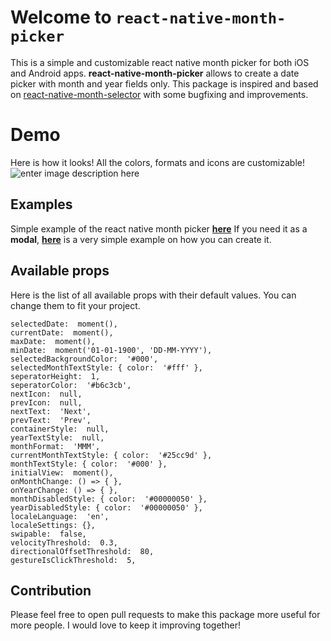 # Welcome to `react-native-month-picker`

This is a simple and customizable react native month picker for both iOS and Android apps. **react-native-month-picker** allows to create a date picker with month and year fields only. This package is inspired and based on [react-native-month-selector](https://www.npmjs.com/package/react-native-month-selector) with some bugfixing and improvements.



# Demo

Here is how it looks! All the colors, formats and icons are customizable!
![enter image description here](https://lh3.googleusercontent.com/ClkKUKC1xplkhExEdrjtA_ISFAc4dc6KIDLBafivJj-hSxU_pD7m7suihMCqFfXG9TBvr952d49T3vGCxJgiJmD0WzuwJOnYLe-8nPtzKhgWguHThPC5d3ubmreJ1ItLI2W-K0SX6j6X2Eu-frIu0GlbbM-Q9FI4ddsMCBZCOr_h1IfFWC_Wti12JtVYb_nxM1m3Jy0jArSWvUYtiHM5eDGXxc13CcWIPclbE4KGFPGwaP-280ySsN4PHT5YinfcKmRtJJrbW2qDnKsVZcOUn9IuMim44BQNCs-bglkvXs9l3T6iBBFYxS3HEio_pBVtQ6A6tcF26-Yxo_UmzxcT8xasKjowi6ml4xwk99C636vxs45DEXVcB9iEfhzpWty4KiXYz4AiH52G6OqKyXJS3IVcS9lLeQDh14-rYehv7Wx4GbQ6y2GevxjyuBZ3CKQYUdVSsJrjAswGKt8fuKv37lD47FuoaL0ljCieJ598lVqFA8FA_UBdKRQTi9HJeTdYOCXHNzuXP9g6yLtuzWPHjegsp03eiQ7sMGxheXDJfkxPZLMBqCzuJtL3CxFQAZ6cWQeiDMCL2o-Y7AHRoXCOzIw5zVhReIJ8bqInc_qWIx-kEL2GWmoGlY-viHuu6T68bXjfX_WDPHfP50kHbo2Et7zlnztb4Hc0Uip9JaLAp2wFgpEFJets-XgHnClNHzlg6xu7rdRv8dnVPUNaUnJymida5Rx_eFSVb3dL22dOnDkeBogv=w732-h630-no)




## Examples

Simple example of the react native month picker **[here](https://github.com/elinahovakimyan/react-native-month-picker/blob/master/examples/modalPicker.js)**
If you need it as a **modal**, **[here](https://github.com/elinahovakimyan/react-native-month-picker/blob/master/examples/modalPicker.js)** is a very simple example on how you can create it. 




## Available props

Here is the list of all available props with their default values. You can change them to fit your project.

```
selectedDate:  moment(),
currentDate:  moment(),
maxDate:  moment(),
minDate:  moment('01-01-1900', 'DD-MM-YYYY'),
selectedBackgroundColor:  '#000',
selectedMonthTextStyle: { color:  '#fff' },
seperatorHeight:  1,
seperatorColor:  '#b6c3cb',
nextIcon:  null,
prevIcon:  null,
nextText:  'Next',
prevText:  'Prev',
containerStyle:  null,
yearTextStyle:  null,
monthFormat:  'MMM',
currentMonthTextStyle: { color:  '#25cc9d' },
monthTextStyle: { color:  '#000' },
initialView:  moment(),
onMonthChange: () => { },
onYearChange: () => { },
monthDisabledStyle: { color:  '#00000050' },
yearDisabledStyle: { color:  '#00000050' },
localeLanguage:  'en',
localeSettings: {},
swipable:  false,
velocityThreshold:  0.3,
directionalOffsetThreshold:  80,
gestureIsClickThreshold:  5,
```

## Contribution

Please feel free to open pull requests to make this package more useful for more people. I would love to keep it improving together!